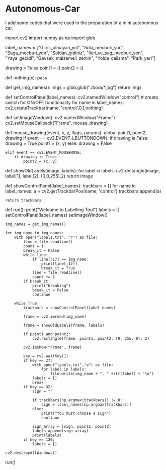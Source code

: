 # Autonomous-Car
I add some codes that were used in the preparation of a mini autonomous car.

import cv2
import numpy as np
import glob

label_names = ["Girisi_olmayan_yol",
               "Sola_mecburi_yon",
               "Saga_mecburi_yon",
               "Soldan_gidiniz",
               "ileri_ve_sag_mecburi_yon",
               "Yaya_gecidi",
               "Gevsek_malzemeli_zemin",
               "Yolda_calisma",
               "Park_yeri"]

drawing = False
point1 = ()
point2 = ()


def nothing(x):
    pass


def get_img_names():
    imgs = glob.glob("./bora/*.jpg")
    return imgs


def setControlPanel(label_names):
    cv2.namedWindow("control")
    # create switch for ON/OFF functionality
    for name in label_names:
        cv2.createTrackbar(name, 'control',0,1,nothing)    


def setImageWindow():
    cv2.namedWindow("Frame")
    cv2.setMouseCallback("Frame", mouse_drawing)


def mouse_drawing(event, x, y, flags, params):
    global point1, point2, drawing
    if event == cv2.EVENT_LBUTTONDOWN:
        if drawing is False:
            drawing = True
            point1 = (x, y)
        else:
            drawing = False
 
    elif event == cv2.EVENT_MOUSEMOVE:
        if drawing is True:
            point2 = (x, y)


def showOldLabels(image, labels):
    for label in labels:
        cv2.rectangle(image, label[1], label[2], (0,0,255),2) 
    return image


def showControlPanel(label_names):
    trackbars = []
    for name in label_names:
        a = cv2.getTrackbarPos(name, 'control')
        trackbars.append(a)

    return trackbars
 

def run():
    print("Welcome to Labelling Tool")
    labels = []
    setControlPanel(label_names)
    setImageWindow()

    img_names = get_img_names()

    for img_name in img_names:
        with open("labels.txt", "r") as file:
            line = file.readline()
            count = 1
            break_it = False
            while line:
                if line[:17] == img_name:
                    print(line[:17])
                    break_it = True 
                line = file.readline()
                count += 1
            if break_it:
                print("breaking")
                break_it = False
                continue

        while True:
            trackbars = showControlPanel(label_names)

            frame = cv2.imread(img_name)

            frame = showOldLabels(frame, labels)
        
            if point1 and point2:
                cv2.rectangle(frame, point1, point2, (0, 255, 0), 2)

            cv2.imshow("Frame", frame)

            key = cv2.waitKey(1)
            if key == 27:
                with open("labels.txt","a") as file:
                    for label in labels:
                        file.write(img_name + ", " +str(label) + "\n")
                labels = []
                break
            if key == 32:
                sign = ""
                
                if trackbars[np.argmax(trackbars)] != 0:
                    sign = label_names[np.argmax(trackbars)]
                else:
                    print("You must choose a sign")
                    continue

                sign_array = [sign, point1, point2]
                labels.append(sign_array)
                print(labels)
            if key == 120:
                labels = []
    
    cv2.destroyAllWindows()

run()

